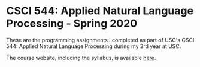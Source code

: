 # CSCI 544: Applied Natural Language Processing - Spring 2020

These are the programming assignments I completed as part of USC's CSCI 544: Applied Natural Language Processing during my 3rd year at USC.

The course website, including the syllabus, is available [here](https://nld.ict.usc.edu/cs544-spring2020/).
